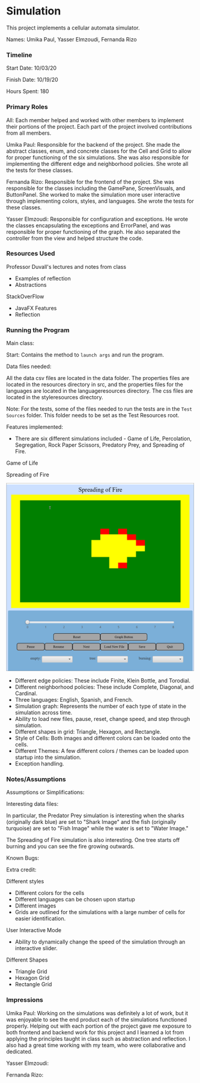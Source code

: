 Simulation
====

This project implements a cellular automata simulator.

Names: Umika Paul, Yasser Elmzoudi, Fernanda Rizo

### Timeline

Start Date: 10/03/20

Finish Date: 10/19/20

Hours Spent: 180

### Primary Roles

All: Each member helped and worked with other members to implement their portions of the project. Each part of the project involved contributions from all members.

Umika Paul: Responsible for the backend of the project. She made the abstract classes, enum, and concrete classes for the Cell and Grid to allow for proper functioning of the six simulations. She was also responsible for implementing the different edge and neighborhood policies. She wrote all the tests for these classes. 

Fernanda Rizo: Responsible for the frontend of the project. She was responsible for the classes including the GamePane, ScreenVisuals, and ButtonPanel. She worked to make the simulation more user interactive through implementing colors, styles, and languages. She wrote the tests for these classes.

Yasser Elmzoudi: Responsible for configuration and exceptions. He wrote the classes encapsulating the exceptions and ErrorPanel, and was responsible for proper functioning of the graph. He also separated the controller from the view and helped structure the code. 

### Resources Used

Professor Duvall's lectures and notes from class
- Examples of reflection
- Abstractions

StackOverFlow
- JavaFX Features
- Reflection

### Running the Program

Main class:

Start: Contains the method to <code>launch args</code> and run the program.

Data files needed: 

All the data csv files are located in the data folder. The properties files are located in the resources directory in src, and the properties files for the languages are located in the languageresources directory. The css files are located in the styleresources directory.

Note: For the tests, some of the files needed to run the tests are in the <code>Test Sources</code> folder. This folder needs to be set as the Test Resources root.

Features implemented:

- There are six different simulations included - Game of Life, Percolation, Segregation, Rock Paper Scissors, Predatory Prey, and Spreading of Fire.

Game of Life

Spreading of Fire

<img src="doc/SpreadingOfFire.gif" width="500" height="500"/>


- Different edge policies: These include Finite, Klein Bottle, and Torodial.
- Different neighborhood policies: These include Complete, Diagonal, and Cardinal.
- Three languages: English, Spanish, and French.
- Simulation graph: Represents the number of each type of state in the simulation across time.
- Ability to load new files, pause, reset, change speed, and step through simulation.
- Different shapes in grid: Triangle, Hexagon, and Rectangle.
- Style of Cells: Both images and different colors can be loaded onto the cells.
- Different Themes: A few different colors / themes can be loaded upon startup into the simulation.
- Exception handling.

### Notes/Assumptions

Assumptions or Simplifications:


Interesting data files:

In particular, the Predator Prey simulation is interesting when the sharks (originally dark blue) are set to "Shark Image" and the fish (originally turquoise) are set to "Fish Image" while the water is set to "Water Image."

The Spreading of Fire simulation is also interesting. One tree starts off burning and you can see the fire growing outwards.

Known Bugs:

Extra credit:

Different styles
- Different colors for the cells
- Different languages can be chosen upon startup
- Different images
- Grids are outlined for the simulations with a large number of cells for easier identification.

User Interactive Mode
- Ability to dynamically change the speed of the simulation through an interactive slider.

Different Shapes
- Triangle Grid
- Hexagon Grid
- Rectangle Grid

### Impressions

Umika Paul: Working on the simulations was definitely a lot of work, but it was enjoyable to see the end product each of the simulations functioned properly. Helping out with each portion of the project gave me exposure to both frontend and backend work for this project and I learned a lot from applying the principles taught in class such as abstraction and reflection. I also had a great time working with my team, who were collaborative and dedicated.

Yasser Elmzoudi:

Fernanda Rizo:
